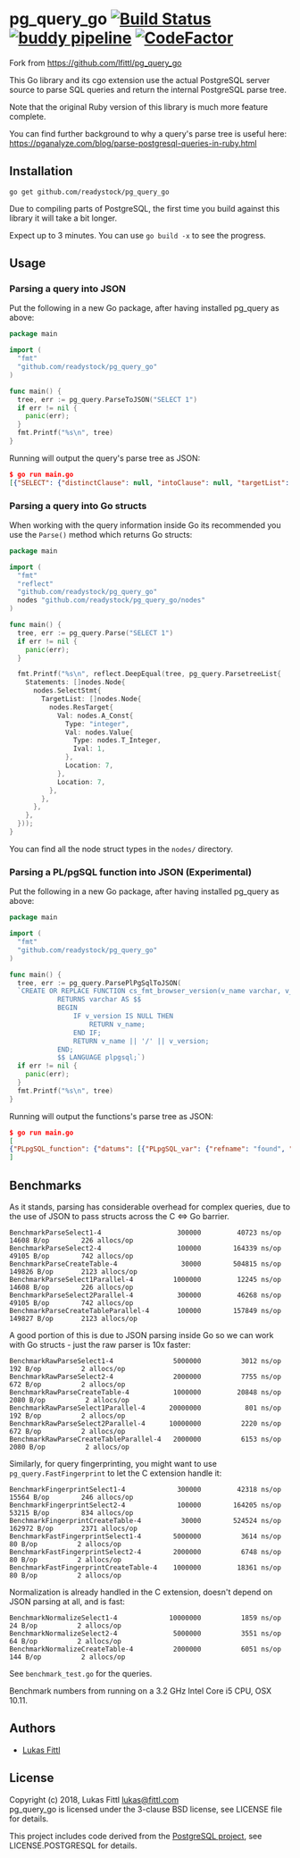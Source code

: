 # pg_query_go [![Build Status](https://travis-ci.org/readystock/pg_query_go.svg?branch=master)](https://travis-ci.org/readystock/pg_query_go) [![buddy pipeline](https://app.buddy.works/readystock/pg-query-go/pipelines/pipeline/147758/badge.svg?token=9de2b71b2e1600c44ff3a35f0789321517d17cc85ba22723cf6768b782d1c7e1 "buddy pipeline")](https://app.buddy.works/readystock/pg-query-go/pipelines/pipeline/147758) [![CodeFactor](https://www.codefactor.io/repository/github/readystock/pg_query_go/badge)](https://www.codefactor.io/repository/github/readystock/pg_query_go)

Fork from https://github.com/lfittl/pg_query_go

This Go library and its cgo extension use the actual PostgreSQL server source to parse SQL queries and return the internal PostgreSQL parse tree.

Note that the original Ruby version of this library is much more feature complete.

You can find further background to why a query's parse tree is useful here: https://pganalyze.com/blog/parse-postgresql-queries-in-ruby.html


## Installation

```
go get github.com/readystock/pg_query_go
```

Due to compiling parts of PostgreSQL, the first time you build against this library it will take a bit longer.

Expect up to 3 minutes. You can use `go build -x` to see the progress.


## Usage

### Parsing a query into JSON

Put the following in a new Go package, after having installed pg_query as above:

```go
package main

import (
  "fmt"
  "github.com/readystock/pg_query_go"
)

func main() {
  tree, err := pg_query.ParseToJSON("SELECT 1")
  if err != nil {
    panic(err);
  }
  fmt.Printf("%s\n", tree)
}
```

Running will output the query's parse tree as JSON:

```json
$ go run main.go
[{"SELECT": {"distinctClause": null, "intoClause": null, "targetList": [{"RESTARGET": {"name": null, "indirection": null, "val": {"A_CONST": {"val": 1, "location": 7}}, "location": 7}}], "fromClause": null, "whereClause": null, "groupClause": null, "havingClause": null, "windowClause": null, "valuesLists": null, "sortClause": null, "limitOffset": null, "limitCount": null, "lockingClause": null, "withClause": null, "op": 0, "all": false, "larg": null, "rarg": null}}]
```

### Parsing a query into Go structs

When working with the query information inside Go its recommended you use the `Parse()` method which returns Go structs:

```go
package main

import (
  "fmt"
  "reflect"
  "github.com/readystock/pg_query_go"
  nodes "github.com/readystock/pg_query_go/nodes"
)

func main() {
  tree, err := pg_query.Parse("SELECT 1")
  if err != nil {
    panic(err);
  }

  fmt.Printf("%s\n", reflect.DeepEqual(tree, pg_query.ParsetreeList{
    Statements: []nodes.Node{
      nodes.SelectStmt{
        TargetList: []nodes.Node{
          nodes.ResTarget{
            Val: nodes.A_Const{
              Type: "integer",
              Val: nodes.Value{
                Type: nodes.T_Integer,
                Ival: 1,
              },
              Location: 7,
            },
            Location: 7,
          },
        },
      },
    },
  }));
}
```

You can find all the node struct types in the `nodes/` directory.

### Parsing a PL/pgSQL function into JSON (Experimental)

Put the following in a new Go package, after having installed pg_query as above:

```go
package main

import (
  "fmt"
  "github.com/readystock/pg_query_go"
)

func main() {
  tree, err := pg_query.ParsePlPgSqlToJSON(
  `CREATE OR REPLACE FUNCTION cs_fmt_browser_version(v_name varchar, v_version varchar)
  			RETURNS varchar AS $$
  			BEGIN
  			    IF v_version IS NULL THEN
  			        RETURN v_name;
  			    END IF;
  			    RETURN v_name || '/' || v_version;
  			END;
  			$$ LANGUAGE plpgsql;`)
  if err != nil {
    panic(err);
  }
  fmt.Printf("%s\n", tree)
}
```

Running will output the functions's parse tree as JSON:

```json
$ go run main.go
[
{"PLpgSQL_function": {"datums": [{"PLpgSQL_var": {"refname": "found", "datatype": {"PLpgSQL_type": {"typname": "UNKNOWN"}}}}], "action": {"PLpgSQL_stmt_block": {"lineno": 2, "body": [{"PLpgSQL_stmt_if": {"lineno": 3, "cond": {"PLpgSQL_expr": {"query": "SELECT v_version IS NULL"}}, "then_body": [{"PLpgSQL_stmt_return": {"lineno": 4, "expr": {"PLpgSQL_expr": {"query": "SELECT v_name"}}}}]}}, {"PLpgSQL_stmt_return": {"lineno": 6, "expr": {"PLpgSQL_expr": {"query": "SELECT v_name || '/' || v_version"}}}}]}}}}
]
```

## Benchmarks

As it stands, parsing has considerable overhead for complex queries, due to the use of JSON to pass structs across the C <=> Go barrier.

```
BenchmarkParseSelect1-4               	  300000	     40723 ns/op	   14608 B/op	     226 allocs/op
BenchmarkParseSelect2-4               	  100000	    164339 ns/op	   49105 B/op	     742 allocs/op
BenchmarkParseCreateTable-4           	   30000	    504815 ns/op	  149826 B/op	    2123 allocs/op
BenchmarkParseSelect1Parallel-4       	 1000000	     12245 ns/op	   14608 B/op	     226 allocs/op
BenchmarkParseSelect2Parallel-4       	  300000	     46268 ns/op	   49105 B/op	     742 allocs/op
BenchmarkParseCreateTableParallel-4   	  100000	    157849 ns/op	  149827 B/op	    2123 allocs/op
```

A good portion of this is due to JSON parsing inside Go so we can work with Go structs - just the raw parser is 10x faster:

```
BenchmarkRawParseSelect1-4            	 5000000	      3012 ns/op	     192 B/op	       2 allocs/op
BenchmarkRawParseSelect2-4            	 2000000	      7755 ns/op	     672 B/op	       2 allocs/op
BenchmarkRawParseCreateTable-4        	 1000000	     20848 ns/op	    2080 B/op	       2 allocs/op
BenchmarkRawParseSelect1Parallel-4    	20000000	       801 ns/op	     192 B/op	       2 allocs/op
BenchmarkRawParseSelect2Parallel-4    	10000000	      2220 ns/op	     672 B/op	       2 allocs/op
BenchmarkRawParseCreateTableParallel-4	 2000000	      6153 ns/op	    2080 B/op	       2 allocs/op
```

Similarly, for query fingerprinting, you might want to use `pg_query.FastFingerprint` to let the C extension handle it:

```
BenchmarkFingerprintSelect1-4         	  300000	     42318 ns/op	   15564 B/op	     246 allocs/op
BenchmarkFingerprintSelect2-4         	  100000	    164205 ns/op	   53215 B/op	     834 allocs/op
BenchmarkFingerprintCreateTable-4     	   30000	    524524 ns/op	  162972 B/op	    2371 allocs/op
BenchmarkFastFingerprintSelect1-4     	 5000000	      3614 ns/op	      80 B/op	       2 allocs/op
BenchmarkFastFingerprintSelect2-4     	 2000000	      6748 ns/op	      80 B/op	       2 allocs/op
BenchmarkFastFingerprintCreateTable-4 	 1000000	     18361 ns/op	      80 B/op	       2 allocs/op
```

Normalization is already handled in the C extension, doesn't depend on JSON parsing at all, and is fast:

```
BenchmarkNormalizeSelect1-4           	10000000	      1859 ns/op	      24 B/op	       2 allocs/op
BenchmarkNormalizeSelect2-4           	 5000000	      3551 ns/op	      64 B/op	       2 allocs/op
BenchmarkNormalizeCreateTable-4       	 2000000	      6051 ns/op	     144 B/op	       2 allocs/op
```

See `benchmark_test.go` for the queries.

Benchmark numbers from running on a 3.2 GHz Intel Core i5 CPU, OSX 10.11.


## Authors

- [Lukas Fittl](mailto:lukas@fittl.com)

## License

Copyright (c) 2018, Lukas Fittl <lukas@fittl.com><br>
pg_query_go is licensed under the 3-clause BSD license, see LICENSE file for details.

This project includes code derived from the [PostgreSQL project](http://www.postgresql.org/),
see LICENSE.POSTGRESQL for details.
